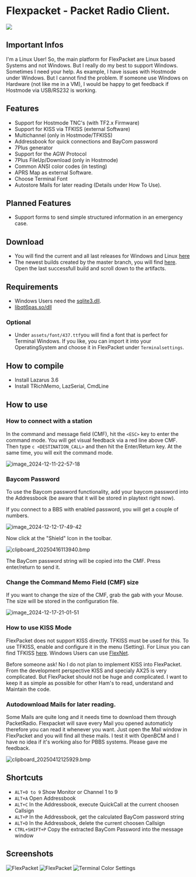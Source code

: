 # Flexpacket - Packet Radio Client.

[![](https://www.paypalobjects.com/en_US/i/btn/btn_donateCC_LG.gif)](https://www.paypal.com/donate/?hosted_button_id=ZDB5ZSNJNK9XQ)

## Important Infos

I'm a Linux User! So, the main platform for FlexPacket are Linux based Systems
and not Windows. But I really do my best to support Windows. Sometimes I need
your help. As example, I have issues with Hostmode under Windows. But I cannot
find the problem. If someone use Windows on Hardware (not like me in a VM), I
would be happy to get feedback if Hostmode via USB/RS232 is working.

## Features

- Support for Hostmode TNC's (with TF2.x Firmware) 
- Support for KISS via TFKISS (external Software)
- Multichannel (only in Hostmode/TFKISS) 
- Addressbook for quick connections and BayCom password
- 7Plus generator
- Support for the AGW Protocol 
- 7Plus FileUp/Download (only in Hostmode) 
- Common ANSI color codes (in testing)
- APRS Map as external Software.
- Choose Terminal Font
- Autostore Mails for later reading (Details under How To Use).

## Planned Features

- Support forms to send simple structured information in an emergency case.

## Download

- You will find the current and all last releases for Windows and Linux [here](https://github.com/andreaspeters/flexpacket/releases)
- The newest builds created by the master branch, you will find [here](https://github.com/andreaspeters/flexpacket/actions). Open
  the last successfull build and scroll down to the artifacts.

## Requirements 

- Windows Users need the [sqlite3.dll](https://www.sqlite.org/download.html).
- [libqt6pas.so/dll](https://github.com/davidbannon/libqt6pas/releases)

### Optional

- Under `assets/font/437.ttf`you will find a font that is perfect for Terminal Windows.
  If you like, you can import it into your OperatingSystem and choose it in FlexPacket
  under `Terminalsettings`.

## How to compile

- Install Lazarus 3.6
- Install TRichMemo, LazSerial, CmdLine

## How to use

### How to connect with a station

In the command and message field (CMF), hit the `<ESC>` key to enter the command mode.
You will get visual feedback via a red line above CMF. Then type
`c <DESTINATION_CALL>` and then hit the Enter/Return key. At the same time,
you will exit the command mode.

![image_2024-12-11-22-57-18](vx_images/image_2024-12-11-22-57-18.png)

### Baycom Password

To use the Baycom password functionality, add your baycom password into the 
Addressbook (be aware that it will be stored in playtext right now). 

If you connect to a BBS with enabled password, you will get a couple of numbers.

![image_2024-12-12-17-49-42](vx_images/image_2024-12-12-17-49-42.png)

Now click at the "Shield" Icon in the toolbar.

![clipboard_20250416113940.bmp](vx_images/clipboard_20250416113940.bmp)

The BayCom password string will
be copied into the CMF. Press enter/return to send it.

### Change the Command Memo Field (CMF) size

If you want to change the size of the CMF, grab the gab with your Mouse.
The size will be stored in the configuration file.

![image_2024-12-17-21-01-51](vx_images/image_2024-12-17-21-01-51.png)

### How to use KISS Mode

FlexPacket does not support KISS directly. TFKISS must be used for this. 
To use TFKISS, enable and configure it in the menu (Setting). For Linux
you can find TFKISS [here](https://github.com/andreaspeters/tfkiss). 
Windows Users can use [FlexNet](https://deltalima.org/prdownload/flexnet/).

Before someone ask! No I do not plan to implement KISS into FlexPacket. From
the development perspective KISS and specialy AX25 is very complicated. 
But FlexPacket should not be huge and complicated. I want to keep it as simple 
as possible for other Ham's to read, understand and Maintain the code.

### Autodownload Mails for later reading.

Some Mails are quite long and it needs time to download them through PacketRadio.
Flexpacket will save every Mail you opened automaticly therefore you can read it
whenever you want. Just open the Mail window in FlexPacket and you will find
all these mails. I test it with OpenBCM and I have no idea if it's working
also for PBBS systems. Please gave me feedback.

![clipboard_20250412125929.bmp](vx_images/clipboard_20250412125929.bmp)

## Shortcuts

- `ALT+0 to 9` Show Monitor or Channel 1 to 9
- `ALT+A` Open Addressbook
- `ALT+C` In the Addressbook, execute QuickCall at the current choosen Callsign
- `ALT+P` In the Addressbook, get the calculated BayCom password string
- `ALT+D` In the Addressbook, delete the current choosen Callsign
- `CTRL+SHIFT+P` Copy the extracted BayCom Password into the message window


## Screenshots

![FlexPacket](vx_images/clipboard_20250416113820.bmp)
![FlexPacket](vx_images/image_2024-12-08-16-22-18.png)
![Terminal Color Settings](vx_images/image_2024-12-08-16-23-26.png)
